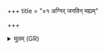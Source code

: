+++
title = "०१ अग्निर् जनविन् मह्यम्"

+++
<details><summary>मूलम् (GR)</summary>

अग्निर् जनविन् मह्यं जायाम् इमाम् अदात् ॥
</details>